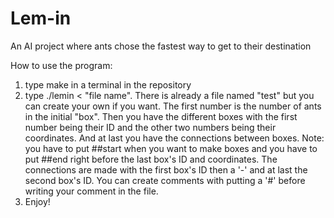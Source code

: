 # Lem-in
An AI project where ants chose the fastest way to get to their destination

How to use the program:
1. type make in a terminal in the repository
2. type ./lemin < "file name". There is already a file named "test" but you can create your own if you want. The first number is the number of ants in the initial "box". Then you have the different boxes with the first number being their ID and the other two numbers being their coordinates. And at last you have the connections between boxes. Note: you have to put ##start when you want to make boxes and you have to put ##end right before the last box's ID and coordinates. The connections are made with the first box's ID then a '-' and at last the second box's ID. You can create comments with putting a '#' before writing your comment in the file.
3. Enjoy!
